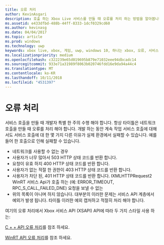 ```yaml
---
title: 오류 처리
author: KevinAsgari
description: 호출 하는 Xbox Live 서비스를 만들 때 오류를 처리 하는 방법을 알아봅니다.
ms.assetid: e433dfbd-488b-44ff-8333-1dcf0329cd60
ms.author: kevinasg
ms.date: 04/04/2017
ms.topic: article
ms.prod: windows
ms.technology: uwp
keywords: xbox live, xbox, 게임, uwp, windows 10, 하나는 xbox, 오류, 서비스 호출
ms.localizationpriority: medium
ms.openlocfilehash: c322239e65d019695b879e71032eee94dbcadc14
ms.sourcegitcommit: 933e71a31989f8063b020746fdd16e9da94a44c4
ms.translationtype: MT
ms.contentlocale: ko-KR
ms.lasthandoff: 10/11/2018
ms.locfileid: "4531397"
---
```

# <a name="error-handling"></a>오류 처리

서비스 호출을 만들 때 개발자 특별 한 주의 수행 해야 합니다. 항상 타이틀은 네트워크 호출을 만들 때 오류를 처리 해야 합니다. 개발 하는 동안 계속 작업 서비스 호출에 대해서도 서비스 호출에 대 한 몇 가지 다른 이유가 실제 환경에서 실패할 수 있습니다. 예를 들어 한 호출으로 인해 실패할 수 있습니다.

* 네트워크를 사용할 수 없는 경우
* 사용자가 너무 많아서 503 HTTP 상태 코드를 반환 합니다.
* 요청이 유효 하지 400 HTTP 상태 코드를 반환 합니다.
* 사용자가 없는 적절 한 권한이 403 HTTP 상태 코드를 반환 합니다.
* 사용자가 차단 된, 401 HTTP 상태 코드를 반환 합니다.
IXMLHTTPRequest2 WinRT 서비스 Api가 호출 하는 (예: ERROR_TIMEOUT, RPC_S_CALL_FAILED_DNE) 요청을 보낼 수 없는
* 위의 목록이 아니며 하지 않습니다. 대부분의 이러한 문제는 서비스 API 계층에서 예외가 발생 됩니다. 타이틀 이러한 예외 캡처하고 적절히 처리 해야 합니다.

여기의 오류 처리에서 Xbox 서비스 API (XSAPI) API에 따라 두 가지 스타일 사용 하는:

[C + + API 오류 처리](error-handling-cpp.md)를 참조 하세요.

[WinRT API 오류 처리](error-handling-winrt.md)를 참조 하세요.
